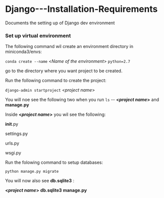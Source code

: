# Django---Installation-Requirements
Documents the setting up of Django dev environment


### Set up virtual environment

The following command wil create an environment directory in miniconda3/envs:

`conda create --name` <_Name of the environment_> `python=2.7`

go to the directory where you want project to be created.

Run the following command to create the project:

`django-admin startproject` <_project name_> 

You will noe see the following two when you run `ls` -- 
**<_project name_>** and **manage.py**

Inside **<_project name_>** you wil see the following:

__init__.py

settings.py

urls.py

wsgi.py

Run the folowing command to setup databases: 

`python manage.py migrate`

You will now also see **db.sqlite3** :

**<_project name_>**  **db.sqlite3**  **manage.py**
